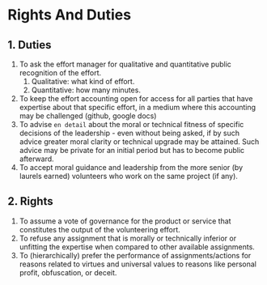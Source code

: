 # Rights And Duties

## 1. Duties
1. To ask the effort manager for qualitative and quantitative public recognition of the effort. 
    1. Qualitative: what kind of effort. 
    1. Quantitative: how many minutes.
1. To keep the effort accounting open for access for all parties that have expertise about that specific effort, in a medium where this accounting may be challenged (github, google docs)
1. To advise `en detail` about the moral or technical fitness of specific decisions of the leadership - even without being asked, if by such advice greater moral clarity or technical upgrade may be attained. Such advice may be private for an initial period but has to become public afterward.
1. To accept moral guidance and leadership from the more senior (by laurels earned) volunteers who work on the same project (if any).



## 2. Rights
1. To assume a vote of governance for the product or service that constitutes the output of the volunteering effort.
1. To refuse any assignment that is morally or technically inferior or unfitting the expertise when compared to other available assignments.
1. To (hierarchically) prefer the performance of assignments/actions for reasons related to virtues and universal values to reasons like personal profit, obfuscation, or deceit.
